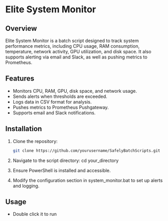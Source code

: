 # Elite System Monitor

## Overview
Elite System Monitor is a batch script designed to track system performance metrics, including CPU usage, RAM consumption, temperature, network activity, GPU utilization, and disk space. It also supports alerting via email and Slack, as well as pushing metrics to Prometheus.

## Features
- Monitors CPU, RAM, GPU, disk space, and network usage.
- Sends alerts when thresholds are exceeded.
- Logs data in CSV format for analysis.
- Pushes metrics to Prometheus Pushgateway.
- Supports email and Slack notifications.

## Installation
1. Clone the repository:
   ```sh
   git clone https://github.com/yourusername/SafelyBatchScripts.git
2. Navigate to the script directory:
cd your_directory

3. Ensure PowerShell is installed and accessible.

4. Modify the configuration section in system_monitor.bat to set up alerts and logging.

## Usage 
- Double click it to run
